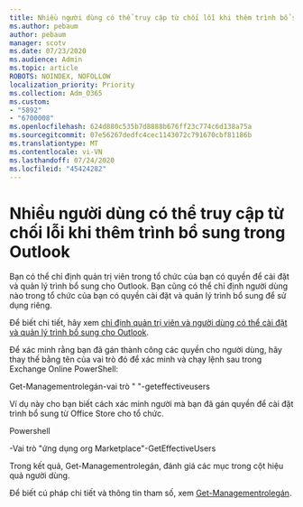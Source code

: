 ```yaml
---
title: Nhiều người dùng có thể truy cập từ chối lỗi khi thêm trình bổ sung trong Outlook
ms.author: pebaum
author: pebaum
manager: scotv
ms.date: 07/23/2020
ms.audience: Admin
ms.topic: article
ROBOTS: NOINDEX, NOFOLLOW
localization_priority: Priority
ms.collection: Adm_O365
ms.custom:
- "5892"
- "6700008"
ms.openlocfilehash: 624d880c535b7d8888b676ff23c774c6d138a75a
ms.sourcegitcommit: 07e56267dedfc4cec1143072c791670cbf81186b
ms.translationtype: MT
ms.contentlocale: vi-VN
ms.lasthandoff: 07/24/2020
ms.locfileid: "45424282"
---
```

# <a name="multiple-users-get-access-denied-error-while-adding-add-ins-in-outlook"></a>Nhiều người dùng có thể truy cập từ chối lỗi khi thêm trình bổ sung trong Outlook

Bạn có thể chỉ định quản trị viên trong tổ chức của bạn có quyền để cài đặt và quản lý trình bổ sung cho Outlook. Bạn cũng có thể chỉ định người dùng nào trong tổ chức của bạn có quyền cài đặt và quản lý trình bổ sung để sử dụng riêng.

Để biết chi tiết, hãy xem [chỉ định quản trị viên và người dùng có thể cài đặt và quản lý trình bổ sung cho Outlook](https://docs.microsoft.com/exchange/clients-and-mobile-in-exchange-online/add-ins-for-outlook/specify-who-can-install-and-manage-add-ins).

Để xác minh rằng bạn đã gán thành công các quyền cho người dùng, hãy thay thế <Role Name> bằng tên của vai trò đó để xác minh và chạy lệnh sau trong Exchange Online PowerShell:

Get-Managementrolegán-vai trò " <Role Name> "-geteffectiveusers

Ví dụ này cho bạn biết cách xác minh người mà bạn đã gán quyền để cài đặt trình bổ sung từ Office Store cho tổ chức.

Powershell

-Vai trò "ứng dụng org Marketplace"-GetEffectiveUsers

Trong kết quả, Get-Managementrolegán, đánh giá các mục trong cột hiệu quả người dùng.

Để biết cú pháp chi tiết và thông tin tham số, xem [Get-Managementrolegán](https://docs.microsoft.com/powershell/module/exchange/get-managementroleassignment).
 